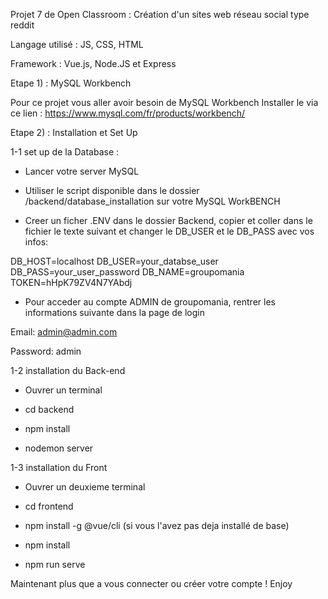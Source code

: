 Projet 7 de Open Classroom : Création d'un sites web réseau social type reddit

Langage utilisé : JS, CSS, HTML

Framework : Vue.js, Node.JS et Express

Etape 1) : MySQL Workbench

Pour ce projet vous aller avoir besoin de MySQL Workbench
Installer le via ce lien : https://www.mysql.com/fr/products/workbench/

Etape 2) : Installation et Set Up 

1-1 set up de la Database :

- Lancer votre server MySQL 

- Utiliser le script disponible dans le dossier /backend/database_installation  sur votre MySQL WorkBENCH

- Creer un ficher .ENV dans le dossier Backend, copier et coller dans le fichier le texte suivant et changer le DB_USER et le DB_PASS avec vos infos:

DB_HOST=localhost
DB_USER=your_databse_user
DB_PASS=your_user_password
DB_NAME=groupomania
TOKEN=hHpK79ZV4N7YAbdj

- Pour acceder au compte ADMIN de groupomania, rentrer les informations suivante dans la page de login

Email:
admin@admin.com

Password:
admin


1-2 installation du Back-end 

- Ouvrer un terminal

- cd backend

- npm install

- nodemon server


1-3 installation du Front

- Ouvrer un deuxieme terminal

- cd frontend

- npm install -g @vue/cli (si vous l'avez pas deja installé de base)

- npm install

- npm run serve



Maintenant plus que a vous connecter ou créer votre compte ! Enjoy



